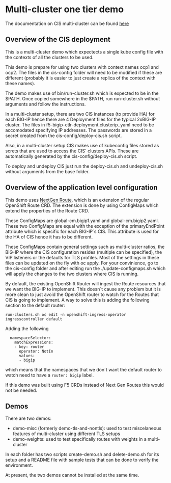 # Multi-cluster one tier demo

The documentation on CIS multi-cluster can be found [here](https://clouddocs.f5.com/containers/latest/userguide/multicluster/)

## Overview of the CIS deployment

This is a multi-cluster demo which expectects a single kube config file with the contexts of all the clusters to be used.

This demo is prepare for using two clusters with context names ocp1 and ocp2. The files in the cis-config folder will need to be modified if these are different (probably it is easier to just create a replica of the context with these names).

The demo makes use of  bin/run-cluster.sh which is expected to be in the $PATH. Once copied somewhere in the $PATH, run run-cluster.sh without arguments and follow the instructions.

In a multi-cluster setup, there are two CIS instances (to provide HA) for each BIG-IP hence there are 4 Deployment files for the typical 2xBIG-IP cluster. The files in f5-bigip<id>-ctlr-deployment.clusterip.<cluster>.yaml need to be accomodated specifying IP addresses. The passwords are stored in a secret created from the cis-config/deploy-cis.sh script.

Also, in a multi-cluster setup CIS makes use of kubeconfig files stored as screts that are used to access the CIS´ clusters APIs. These are automatically generated by the cis-config/deploy-cis.sh script.

To deploy and undeploy CIS just run the deploy-cis.sh and undeploy-cis.sh without arguments from the base folder.

## Overview of the application level configuration

This demo uses [NextGen Route](https://clouddocs.f5.com/containers/latest/userguide/next-gen-routes/), which is an extension of the regular OpenShift Route CRD. The extension is done by using ConfigMaps which extend the properties of the Route CRD.

These ConfigMaps are global-cm.bigip1.yaml and global-cm.bigip2.yaml. These two ConfigMaps are equal with the exception of the primaryEndPoint attribute which is specific for each BIG-IP´s CIS. This attribute is used for the HA of CIS hence it has to be different.

These ConfigMaps contain general settings such as multi-cluster ratios, the BIG-IP where the CIS configuration resides (multiple can be specified), the VIP listeners or the defaults for TLS profiles. Most of the settings in these files can be updated on the fly with oc apply. For your convinience, go to the cis-config folder and after editing run the ./update-configmaps.sh which will apply the changes to the two clusters where CIS is running.

By default, the existing OpenShift Router will ingest the Route resources that we want the BIG-IP to implement. This doesn´t cause any problem but it is more clean to just avoid the OpenShift router to watch for the Routes that CIS is going to implement. A way to solve this is adding the following section to the default router:

```
run-clusters.sh oc edit -n openshift-ingress-operator ingresscontroller default
```

Adding the following
```
  namespaceSelector:
    matchExpressions:
    - key: router
      operator: NotIn
      values:
      - bigip
```
which means that the namespaces that we don´t want the default router to watch need to have a `router: bigip` label.

If this demo was built using F5 CRDs instead of Next Gen Routes this would not be needed.

## Demos

There are two demos:

- demo-misc (formerly demo-tls-and-nontls): used to test miscelaneous features of multi-cluster using different TLS setups
- demo-weights: used to test specifically routes with weights in a multi-cluster

In each folder has two scripts create-demo.sh and delete-demo.sh for its setup and a README file with sample tests that can be done to verify the environment.

At present, the two demos cannot be installed at the same time.

